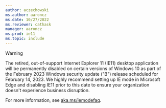 ```yaml
---
author: aczechowski
ms.author: aaroncz
ms.date: 10/27/2022
ms.reviewer: cathask
manager: aaroncz
ms.prod: ie11
ms.topic: include
---
```


> [!WARNING]
> The retired, out-of-support Internet Explorer 11 (IE11) desktop application will be permanently disabled on certain versions of Windows 10 as part of the February 2023 Windows security update ("B") release scheduled for February 14, 2023.  We highly recommend setting up IE mode in Microsoft Edge and disabling IE11 prior to this date to ensure your organization doesn't experience business disruption.
>
> For more information, see [aka.ms/iemodefaq](https://aka.ms/iemodefaq).
